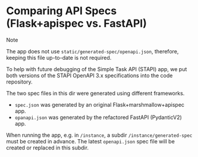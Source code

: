 # Comparing API Specs (Flask+apispec vs. FastAPI)

> [!NOTE]
> The app does not use `static/generated-spec/openapi.json`, therefore, keeping this
> file up-to-date is not required.

To help with future debugging of the Simple Task API (STAPI) app, we put both versions
of the STAPI OpenAPI 3.x specifications into the code repository.

The two spec files in this dir were generated using different frameworks.
* `spec.json` was generated by an original Flask+marshmallow+apispec app.
* `opanapi.json` was generated by the refactored FastAPI (PydanticV2) app.

When running the app, e.g. in `/instance`, a subdir `/instance/generated-spec` must be
created in advance. The latest `openapi.json` spec file will be created or replaced in
this subdir.